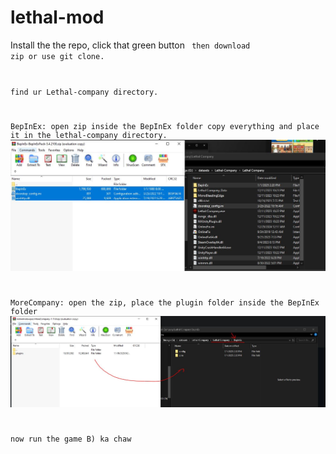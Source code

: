 # lethal-mod

Install the the repo, click that green button <code> then download zip or use git clone.

find ur Lethal-company directory.

BepInEx: open zip inside the BepInEx folder copy everything and place it in the lethal-company directory.
![alt text](https://github.com/foolsonlyfoods/lethal-mod/blob/main/tutorial/Capture.JPG?raw=true)

MoreCompany: open the zip, place the plugin folder inside the BepInEx folder
![alt text](https://github.com/foolsonlyfoods/lethal-mod/blob/main/tutorial/Capture1.JPG?raw=true)

now run the game B) ka chaw
